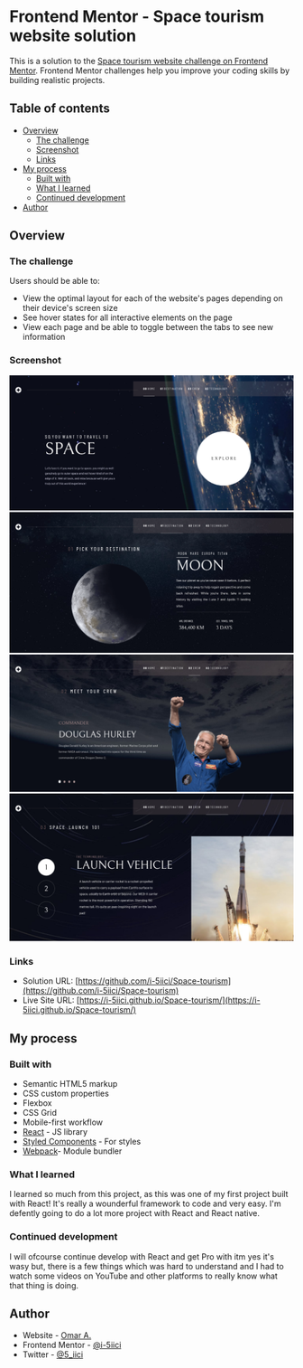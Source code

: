 # Frontend Mentor - Space tourism website solution

This is a solution to the [Space tourism website challenge on Frontend Mentor](https://www.frontendmentor.io/challenges/space-tourism-multipage-website-gRWj1URZ3). Frontend Mentor challenges help you improve your coding skills by building realistic projects. 

## Table of contents

- [Overview](#overview)
  - [The challenge](#the-challenge)
  - [Screenshot](#screenshot)
  - [Links](#links)
- [My process](#my-process)
  - [Built with](#built-with)
  - [What I learned](#what-i-learned)
  - [Continued development](#continued-development)
- [Author](#author)

## Overview

### The challenge

Users should be able to:

- View the optimal layout for each of the website's pages depending on their device's screen size
- See hover states for all interactive elements on the page
- View each page and be able to toggle between the tabs to see new information

### Screenshot

![Home](src/assets/Preview.png)
![Destination](src/assets/Preview-2.png)
![Crew](src/assets/Preview-3.png)
![Technology](src/assets/Preview-4.png)

### Links

- Solution URL: [https://github.com/i-5iici/Space-tourism](https://github.com/i-5iici/Space-tourism)
- Live Site URL: [https://i-5iici.github.io/Space-tourism/](https://i-5iici.github.io/Space-tourism/)

## My process

### Built with

- Semantic HTML5 markup
- CSS custom properties
- Flexbox
- CSS Grid
- Mobile-first workflow
- [React](https://reactjs.org/) - JS library
- [Styled Components](https://styled-components.com/) - For styles
- [Webpack](https://webpack.js.org)- Module bundler

### What I learned

I learned so much from this project, as this was one of my first project built with React! It's really a wounderful framework to code and very easy. I'm defently going to do a lot more project with React and React native.


### Continued development

I will ofcourse continue develop with React and get Pro with itm yes it's wasy but, there is a few things which was hard to understand and I had to watch some videos on YouTube and other platforms to really know what that thing is doing.

## Author

- Website - [Omar A.](https://www.your-site.com)
- Frontend Mentor - [@i-5iici](https://www.frontendmentor.io/profile/i-5iici)
- Twitter - [@5_iici](https://www.twitter.com/5_iici)
